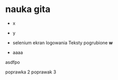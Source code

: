 # nauka gita
- x
- y
- selenium ekran logowania
Teksty pogrubione **w**

- aaaa

asdfpo

poprawka 2
poprawak 3
